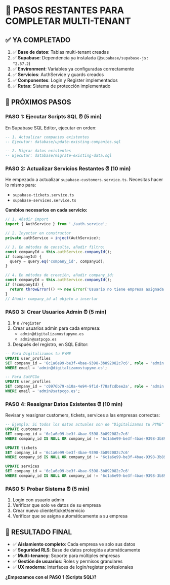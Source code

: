 # 🚀 PASOS RESTANTES PARA COMPLETAR MULTI-TENANT

## ✅ **YA COMPLETADO**

1. ✅ **Base de datos**: Tablas multi-tenant creadas
2. ✅ **Supabase**: Dependencia ya instalada (`@supabase/supabase-js: ^2.57.2`)
3. ✅ **Environment**: Variables ya configuradas correctamente
4. ✅ **Servicios**: AuthService y guards creados
5. ✅ **Componentes**: Login y Register implementados
6. ✅ **Rutas**: Sistema de protección implementado

## 🔄 **PRÓXIMOS PASOS**

### **PASO 1: Ejecutar Scripts SQL** ⏰ (5 min)

En Supabase SQL Editor, ejecutar en orden:

```sql
-- 1. Actualizar companies existentes
-- Ejecutar: database/update-existing-companies.sql

-- 2. Migrar datos existentes  
-- Ejecutar: database/migrate-existing-data.sql
```

### **PASO 2: Actualizar Servicios Restantes** ⏰ (10 min)

He empezado a actualizar `supabase-customers.service.ts`. Necesitas hacer lo mismo para:

- `supabase-tickets.service.ts`
- `supabase-services.service.ts`

**Cambios necesarios en cada servicio:**

```typescript
// 1. Añadir import
import { AuthService } from './auth.service';

// 2. Inyectar en constructor
private authService = inject(AuthService);

// 3. En métodos de consulta, añadir filtro:
const companyId = this.authService.companyId();
if (companyId) {
  query = query.eq('company_id', companyId);
}

// 4. En métodos de creación, añadir company_id:
const companyId = this.authService.companyId();
if (!companyId) {
  return throwError(() => new Error('Usuario no tiene empresa asignada'));
}
// Añadir company_id al objeto a insertar
```

### **PASO 3: Crear Usuarios Admin** ⏰ (5 min)

1. Ir a `/register`
2. Crear usuarios admin para cada empresa:
   - `admin@digitalizamostupyme.es`
   - `admin@satpcgo.es`
3. Después del registro, en SQL Editor:

```sql
-- Para Digitalizamos tu PYME
UPDATE user_profiles 
SET company_id = '6c1a6e99-be3f-4bae-9398-3b892082c7c6', role = 'admin'
WHERE email = 'admin@digitalizamostupyme.es';

-- Para SatPCGo
UPDATE user_profiles 
SET company_id = 'c0976b79-a10a-4e94-9f1d-f78afcdbee2a', role = 'admin'
WHERE email = 'admin@satpcgo.es';
```

### **PASO 4: Reasignar Datos Existentes** ⏰ (10 min)

Revisar y reasignar customers, tickets, services a las empresas correctas:

```sql
-- Ejemplo: Si todos los datos actuales son de "Digitalizamos tu PYME"
UPDATE customers 
SET company_id = '6c1a6e99-be3f-4bae-9398-3b892082c7c6'
WHERE company_id IS NULL OR company_id != '6c1a6e99-be3f-4bae-9398-3b892082c7c6';

UPDATE tickets 
SET company_id = '6c1a6e99-be3f-4bae-9398-3b892082c7c6'
WHERE company_id IS NULL OR company_id != '6c1a6e99-be3f-4bae-9398-3b892082c7c6';

UPDATE services 
SET company_id = '6c1a6e99-be3f-4bae-9398-3b892082c7c6'
WHERE company_id IS NULL OR company_id != '6c1a6e99-be3f-4bae-9398-3b892082c7c6';
```

### **PASO 5: Probar Sistema** ⏰ (5 min)

1. Login con usuario admin
2. Verificar que solo ve datos de su empresa
3. Crear nuevo cliente/ticket/servicio
4. Verificar que se asigna automáticamente a su empresa

## 🎯 **RESULTADO FINAL**

- ✅ **Aislamiento completo**: Cada empresa ve solo sus datos
- ✅ **Seguridad RLS**: Base de datos protegida automáticamente  
- ✅ **Multi-tenancy**: Soporte para múltiples empresas
- ✅ **Gestión de usuarios**: Roles y permisos granulares
- ✅ **UX moderna**: Interfaces de login/register profesionales

**¿Empezamos con el PASO 1 (Scripts SQL)?**
